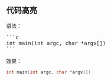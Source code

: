 ## 代码高亮

语法：

<pre>
```c
int main(int argc, char *argv[])
```
</pre>

效果：

```c
int main(int argc, char *argv[])
```